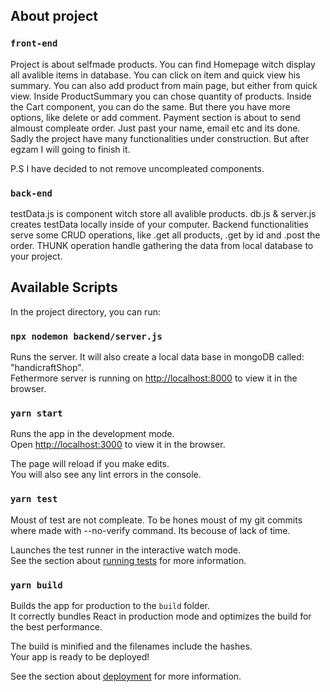 ## About project

### `front-end`

Project is about selfmade products. You can find Homepage witch display all avalible items in database. You can click on item and quick view his summary. You can also add product from main page, but either from quick view. Inside ProductSummary you can chose quantity of products. Inside the Cart component, you can do the same. But there you have more options, like delete or add comment. Payment section is about to send almoust compleate order. Just past your name, email etc and its done. Sadly the project have many functionalities under construction. But after egzam I will going to finish it.

P.S I have decided to not remove uncompleated components. 

### `back-end`

testData.js is component witch store all avalible products. db.js & server.js creates testData locally inside of your computer. Backend functionalities serve some CRUD operations, like .get all products, .get by id and .post the order. THUNK operation handle gathering the data from local database to your project.   

## Available Scripts

In the project directory, you can run:
### `npx nodemon backend/server.js`

Runs the server. It will also create a local data base in mongoDB called:<br /> "handicraftShop". 
<br />
Fethermore server is running on [http://localhost:8000](http://localhost:8000) to view it in the browser.

### `yarn start`

Runs the app in the development mode.<br />
Open [http://localhost:3000](http://localhost:3000) to view it in the browser.

The page will reload if you make edits.<br />
You will also see any lint errors in the console.

### `yarn test`

Moust of test are not compleate.
To be hones moust of my git commits where made with --no-verify command. Its becouse of lack of time.

Launches the test runner in the interactive watch mode.<br />
See the section about [running tests](https://facebook.github.io/create-react-app/docs/running-tests) for more information.

### `yarn build`

Builds the app for production to the `build` folder.<br />
It correctly bundles React in production mode and optimizes the build for the best performance.

The build is minified and the filenames include the hashes.<br />
Your app is ready to be deployed!

See the section about [deployment](https://facebook.github.io/create-react-app/docs/deployment) for more information.
